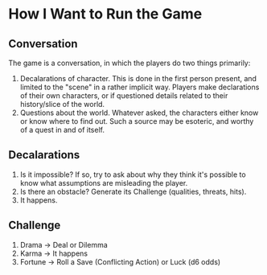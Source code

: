 # How I Want to Run the Game
## Conversation
The game is a conversation, in which the players do two things primarily:
1. Decalarations of character. This is done in the first person present, and limited to the "scene" in a rather implicit way. Players make declarations of their own characters, or if questioned details related to their history/slice of the world.
2. Questions about the world. Whatever asked, the characters either know or know where to find out. Such a source may be esoteric, and worthy of a quest in and of itself.

## Decalarations
1. Is it impossible? If so, try to ask about why they think it's possible to know what assumptions are misleading the player.
2. Is there an obstacle? Generate its Challenge (qualities, threats, hits).
3. It happens.

## Challenge
1. Drama -> Deal or Dilemma
2. Karma -> It happens
3. Fortune -> Roll a Save (Conflicting Action) or Luck (d6 odds)
